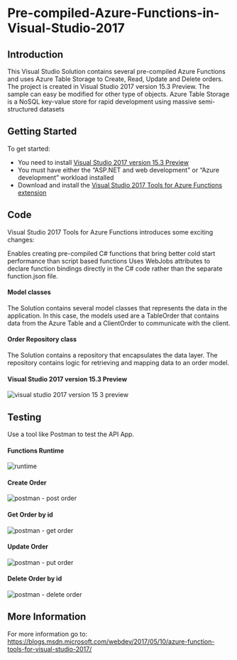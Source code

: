 # Pre-compiled-Azure-Functions-in-Visual-Studio-2017

## Introduction
This Visual Studio Solution contains several pre-compiled Azure Functions and uses Azure Table Storage to  Create, Read, Update and Delete orders. The project is created in Visual Studio 2017 version 15.3 Preview. The sample can easy be modified for other type of objects. 
Azure Table Storage is a NoSQL key-value store for rapid development using massive semi-structured datasets


## Getting Started
To get started:
- You need to install [Visual Studio 2017 version 15.3 Preview](https://www.visualstudio.com/vs/preview/)
- You must have either the “ASP.NET and web development” or “Azure development” workload installed
- Download and install the [Visual Studio 2017 Tools for Azure Functions extension](https://marketplace.visualstudio.com/items?itemName=AndrewBHall-MSFT.AzureFunctionToolsforVisualStudio2017)

## Code
Visual Studio 2017 Tools for Azure Functions introduces some exciting changes:

Enables creating pre-compiled C# functions that bring better cold start performance than script based functions
Uses WebJobs attributes to declare function bindings directly in the C# code rather than the separate function.json file.

#### Model classes
The Solution contains several model classes that represents the data in the application. In this case, the models used are a TableOrder that contains data from the Azure Table  and a ClientOrder to communicate with the client.

#### Order Repository class
The Solution contains a repository that encapsulates the data layer. The repository contains logic for retrieving and mapping data to an order model. 

#### Visual Studio 2017 version 15.3 Preview
![visual studio 2017 version 15 3 preview](https://cloud.githubusercontent.com/assets/4686866/26531801/73f54cfe-43f1-11e7-8bcf-0f8be41d9ed4.png)


## Testing
Use a tool like Postman to test the API App.

#### Functions Runtime 
![runtime](https://cloud.githubusercontent.com/assets/4686866/26531818/df2e9dd6-43f1-11e7-84f1-034678a7eb82.png)

#### Create Order
![postman - post order](https://cloud.githubusercontent.com/assets/4686866/26531743/14cbd97e-43f0-11e7-9e23-25e4d3635884.png)

#### Get Order by id
![postman - get order](https://cloud.githubusercontent.com/assets/4686866/26531777/9ccdb478-43f0-11e7-8a21-fa205df0d990.png)

#### Update Order
![postman - put order](https://cloud.githubusercontent.com/assets/4686866/26531779/df46e3b0-43f0-11e7-9c59-f40b490d9b58.png)

#### Delete Order by id
![postman - delete order](https://cloud.githubusercontent.com/assets/4686866/26531794/35398840-43f1-11e7-9a3d-08b4b5981a0c.png)


## More Information
For more information go to: 
https://blogs.msdn.microsoft.com/webdev/2017/05/10/azure-function-tools-for-visual-studio-2017/

